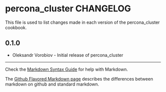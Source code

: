 percona_cluster CHANGELOG
========================

This file is used to list changes made in each version of the percona_cluster cookbook.

0.1.0
-----
- Oleksandr Vorobiov - Initial release of percona_cluster

- - -
Check the [Markdown Syntax Guide](http://daringfireball.net/projects/markdown/syntax) for help with Markdown.

The [Github Flavored Markdown page](http://github.github.com/github-flavored-markdown/) describes the differences between markdown on github and standard markdown.
